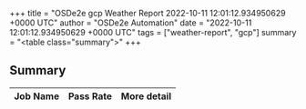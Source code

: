 +++
title = "OSDe2e gcp Weather Report 2022-10-11 12:01:12.934950629 +0000 UTC"
author = "OSDe2e Automation"
date = "2022-10-11 12:01:12.934950629 +0000 UTC"
tags = ["weather-report", "gcp"]
summary = "<table class=\"summary\"></table>"
+++
## Summary

| Job Name | Pass Rate | More detail |
|----------|-----------|-------------|




